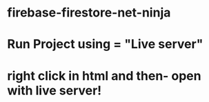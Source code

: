 # firebase-firestore-net-ninja

# Run Project using = "Live server"
# right click in html and then- open with live server!